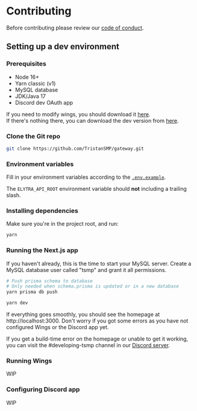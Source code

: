 # Contributing

Before contributing please review our [code of conduct](https://github.com/TristanSMP/gateway/blob/main/CODE_OF_CONDUCT.md).

## Setting up a dev environment

### Prerequisites

- Node 16+
- Yarn classic (v1)
- MySQL database
- JDK/Java 17
- Discord dev OAuth app

If you need to modify wings, you should download it [here](https://github.com/TristanSMP/wings/releases).  
If there's nothing there, you can download the dev version from [here](https://cdn.tristancamejo.com/tsmp/wings-all.jar).

### Clone the Git repo

```sh
git clone https://github.com/TristanSMP/gateway.git
```

### Environment variables

Fill in your environment variables according to the [`.env.example`](https://github.com/TristanSMP/gateway/blob/main/.env.example).

The `ELYTRA_API_ROOT` environment variable should **not** including a trailing slash.

### Installing dependencies

Make sure you're in the project root, and run:

```sh
yarn
```

### Running the Next.js app

If you haven't already, this is the time to start your MySQL server.
Create a MySQL database user called "tsmp" and grant it all permissions.

```sh
# Push prisma schema to database
# Only needed when schema.prisma is updated or in a new database
yarn prisma db push

yarn dev
```

If everything goes smoothly, you should see the homepage at http://localhost:3000.
Don't worry if you got some errors as you have not configured Wings or the Discord app yet.

If you get a build-time error on the homepage or unable to get it working,
you can visit the #developing-tsmp channel in our [Discord server](https://tristansmp.com/discord).

### Running Wings

WIP

### Configuring Discord app

WIP
